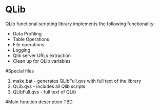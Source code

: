 # QLib
QLib functional scripting library implements the following functionality:
- Data Profiling
- Table Operations
- File operations
- Logging
- Qlik server URLs extraction
- Clean up for QLib variables

#Special files
1. make.bat - generates QLibFull.qvs with full text of the library
2. QLib.qvs - includes all Qlib scripts
3. QLibFull.qvs - full text of QLib

#Main function description
TBD
